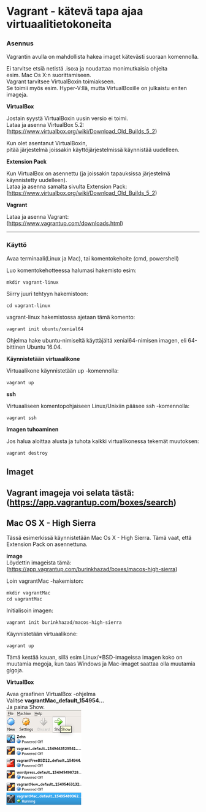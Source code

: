# Vagrant - kätevä tapa ajaa virtuaalitietokoneita #

### Asennus ###

Vagrantin avulla on mahdollista hakea imaget kätevästi suoraan komennolla.

Ei tarvitse etsiä netistä .iso:a ja noudattaa monimutkaisia ohjeita<br>
esim. Mac Os X:n suorittamiseen.<br>
Vagrant tarvitsee VirtualBoxin toimiakseen.<br>
Se toimii myös esim. Hyper-V:llä,
mutta VirtualBoxille on julkaistu eniten imageja.

**VirtualBox**

Jostain syystä VirtualBoxin uusin versio ei toimi.<br>
Lataa ja asenna VirtualBox 5.2:<br>
(https://www.virtualbox.org/wiki/Download_Old_Builds_5_2)

Kun olet asentanut VirtualBoxin,<br>
pitää järjestelmä joissakin käyttöjärjestelmissä
käynnistää uudelleen.

**Extension Pack**

Kun VirtualBox on asennettu (ja joissakin tapauksissa järjestelmä käynnistetty uudelleen).<br>
Lataa ja asenna samalta sivulta Extension Pack:<br>
(https://www.virtualbox.org/wiki/Download_Old_Builds_5_2)

**Vagrant**

Lataa ja asenna Vagrant:<br>
(https://www.vagrantup.com/downloads.html)

----------------------------------------------------------------------

### Käyttö ###

Avaa terminaali(Linux ja Mac), tai komentokehoite (cmd, powershell)

Luo komentokehotteessa halumasi hakemisto esim:<br>
```
mkdir vagrant-linux
```
Siirry juuri tehtyyn hakemistoon:<br>
```
cd vagrant-linux
```

vagrant-linux hakemistossa ajetaan tämä komento:<br>
```
vagrant init ubuntu/xenial64
```

Ohjelma hake ubuntu-nimiseltä käyttäjältä xenial64-nimisen imagen,
eli 64-bittinen Ubuntu 16.04.

**Käynnistetään virtuaalikone**

Virtuaalikone käynnistetään up -komennolla:<br>
```
vagrant up
```

**ssh**

Virtuaaliseen komentopohjaiseen Linux/Unixiin pääsee ssh -komennolla:<br>
```
vagrant ssh
```

**Imagen tuhoaminen**

Jos halua aloittaa alusta ja tuhota kaikki virtualikonessa tekemät muutoksen:<br>
```
vagrant destroy
```


## Imaget <br>

Vagrant imageja voi selata tästä:<br>
(https://app.vagrantup.com/boxes/search)
-----------------------------------------------------------------------------

## Mac OS X - High Sierra ###

Tässä esimerkissä käynnistetään Mac Os X - High Sierra.
Tämä vaat, että Extension Pack on asennettuna.

**image** <br>
Löydettin imageista tämä:<br>
(https://app.vagrantup.com/burinkhazad/boxes/macos-high-sierra)

Loin vagrantMac -hakemiston:<br>
```
mkdir vagrantMac
cd vagrantMac
```

Initialisoin imagen:<br>
```
vagrant init burinkhazad/macos-high-sierra
```

Käynnistetään virtuaalikone:<br>
```
vagrant up
```

Tämä kestää kauan, sillä esim Linux/*BSD-imageissa imagen koko on muutamia megoja, kun taas Windows ja Mac-imaget saattaa olla muutamia gigoja.

**VirtualBox**

Avaa graafinen VirtualBox -ohjelma<br>
Valitse **vagrantMac_default_154954...** <br>
Ja paina Show.<br>
![VirtualBox_show](https://github.com/lnxbusdrvr/docs/blob/master/img/vagrant01.png)











